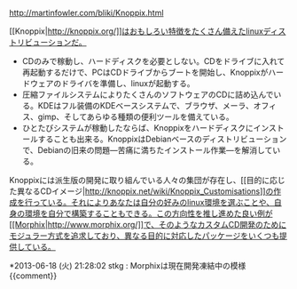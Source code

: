 http://martinfowler.com/bliki/Knoppix.html

[[Knoppix|http://knoppix.org/]]はおもしろい特徴をたくさん備えたlinuxディストリビューションだ。

* CDのみで稼動し、ハードディスクを必要としない。CDをドライブに入れて再起動するだけで、PCはCDドライブからブートを開始し、Knoppixがハードウェアのドライバを準備し、linuxが起動する。
* 圧縮ファイルシステムによりたくさんのソフトウェアのCDに詰め込んでいる。KDEはフル装備のKDEベースシステムで、ブラウザ、メーラ、オフィス、gimp、そしてあらゆる種類の便利ツールを備えている。
* ひとたびシステムが稼動したならば、Knoppixをハードディスクにインストールすることも出来る。KnoppixはDebianベースのディストリビューションで、Debianの旧来の問題—苦痛に満ちたインストール作業—を解消している。

Knoppixには派生版の開発に取り組んでいる人々の集団が存在し、[[目的に応じた異なるCDイメージ|http://knoppix.net/wiki/Knoppix_Customisations]]の作成を行っている。それによりあなたは自分の好みのlinux環境を選ぶことや、自身の環境を自分で構築することもできる。この方向性を推し進めた良い例が[[Morphix|http://www.morphix.org/]]で、そのようなカスタムCD開発のためにモジュラー方式を追求しており、異なる目的に対応したパッケージをいくつも提供している。

*2013-06-18 (火) 21:28:02 stkg : Morphixは現在開発凍結中の模様
{{comment}}
